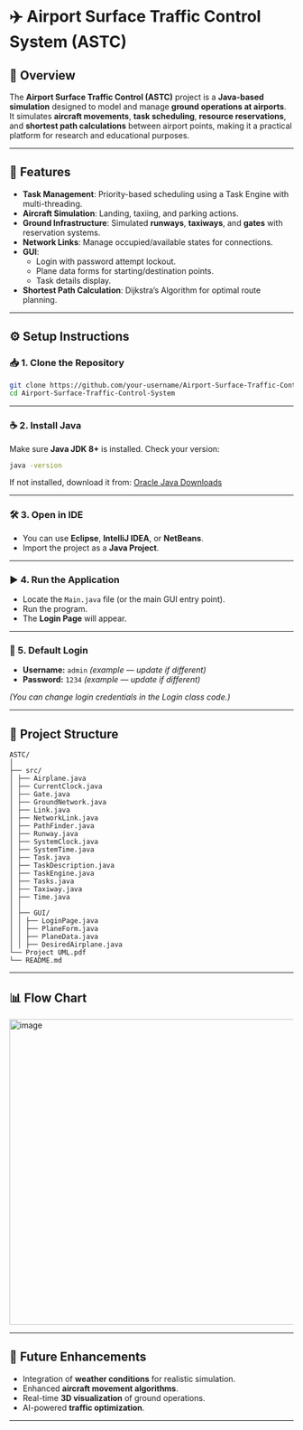 
# ✈️ Airport Surface Traffic Control System (ASTC)

## 📌 Overview
The **Airport Surface Traffic Control (ASTC)** project is a **Java-based simulation** designed to model and manage **ground operations at airports**.  
It simulates **aircraft movements**, **task scheduling**, **resource reservations**, and **shortest path calculations** between airport points, making it a practical platform for research and educational purposes.

---

## 🚀 Features
- **Task Management**: Priority-based scheduling using a Task Engine with multi-threading.
- **Aircraft Simulation**: Landing, taxiing, and parking actions.
- **Ground Infrastructure**: Simulated **runways**, **taxiways**, and **gates** with reservation systems.
- **Network Links**: Manage occupied/available states for connections.
- **GUI**:
  - Login with password attempt lockout.
  - Plane data forms for starting/destination points.
  - Task details display.
- **Shortest Path Calculation**: Dijkstra’s Algorithm for optimal route planning.


---

## ⚙️ Setup Instructions

### 📥 1. Clone the Repository
```bash
git clone https://github.com/your-username/Airport-Surface-Traffic-Control-System.git
cd Airport-Surface-Traffic-Control-System
````

---

### ☕ 2. Install Java

Make sure **Java JDK 8+** is installed.
Check your version:

```bash
java -version
```

If not installed, download it from: [Oracle Java Downloads](https://www.oracle.com/java/technologies/javase-downloads.html)

---

### 🛠 3. Open in IDE

* You can use **Eclipse**, **IntelliJ IDEA**, or **NetBeans**.
* Import the project as a **Java Project**.

---

### ▶️ 4. Run the Application

* Locate the `Main.java` file (or the main GUI entry point).
* Run the program.
* The **Login Page** will appear.

---

### 🔑 5. Default Login

* **Username:** `admin` *(example — update if different)*
* **Password:** `1234` *(example — update if different)*

*(You can change login credentials in the Login class code.)*

---

## 📂 Project Structure

```
ASTC/
│
├── src/
│ ├── Airplane.java
│ ├── CurrentClock.java
│ ├── Gate.java
│ ├── GroundNetwork.java
│ ├── Link.java
│ ├── NetworkLink.java
│ ├── PathFinder.java
│ ├── Runway.java
│ ├── SystemClock.java
│ ├── SystemTime.java
│ ├── Task.java
│ ├── TaskDescription.java
│ ├── TaskEngine.java
│ ├── Tasks.java
│ ├── Taxiway.java
│ ├── Time.java
│ │
│ ├── GUI/
│ │ ├── LoginPage.java
│ │ ├── PlaneForm.java
│ │ ├── PlaneData.java
│ │ ├── DesiredAirplane.java
└── Project UML.pdf
└── README.md
```

---

## 📊 Flow Chart

<img width="975" height="541" alt="image" src="https://github.com/user-attachments/assets/431168dd-a32a-4c79-98d6-4a8dacf1eec9" />


---

## 📌 Future Enhancements

* Integration of **weather conditions** for realistic simulation.
* Enhanced **aircraft movement algorithms**.
* Real-time **3D visualization** of ground operations.
* AI-powered **traffic optimization**.

---

